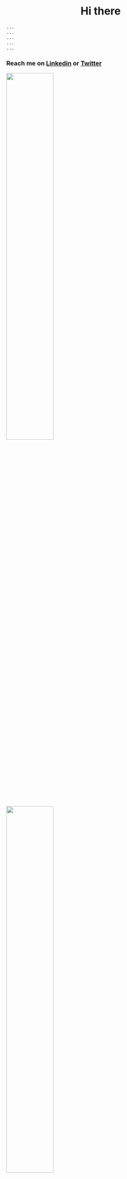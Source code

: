 <h1 align="center"> Hi there  </h1>

```
...
...
...
...
...
```

### Reach me on **[Linkedin](https://www.linkedin.com/in/nicolas-vycas-nery/)** or **[Twitter](https://twitter.com/NicolasVycas)**
<div>
<img 
    src="https://github-readme-stats.vercel.app/api/?username=tomast1337&count_private=true&theme=highcontrast&showicons=true&include_all_commits=true&hide_border=true"
    width="50%"
    align="left"
    >
<img
    src="https://github-readme-stats.vercel.app/api/top-langs/?username=tomast1337&layout=compact&theme=highcontrast&langs_count=10&hide_border=true"
    width="50%"
    align="left"
     >
</div>
    
<div>
<img align="right" width="50%" src="https://c.tenor.com/UF6qhmzeK70AAAAC/ahmed1122-ahmed1133.gif"/>
<img align="left" width="50%" src="https://c.tenor.com/e_pgwWeLPrYAAAAC/jesus-dancing.gif"/>


<img align="right" width="50%" src="https://c.tenor.com/yPTb4CQcumsAAAAC/xd-meme.gif"/>
<img align="left" width="50%" src="https://media.giphy.com/media/3o85xnRrpRBP5Acut2/giphy.gif"/>


<img align="right" width="50%" src="https://c.tenor.com/VpjodGNf61AAAAAi/gta-gta-turk.gif"/>
<img align="left" width="50%" src="https://c.tenor.com/MdkTAaFGhRUAAAAd/cat-standing.gif"/>


<img align="right" width="50%" src="https://i.imgur.com/yscmFqo.png"/>
<img align="left" width="50%" src="https://i.imgur.com/p3giqjw.jpg"/>


<img align="right" width="50%" src="https://c.tenor.com/lb5IqGp_7EMAAAAC/trollfacelmaaaao.gif"/>
<img align="left" width="50%" src="https://c.tenor.com/0OP24La-oXMAAAAC/devil-satan.gif"/>


<img align="right" width="50%" src="https://c.tenor.com/K9Ws6_YNdaAAAAAM/omg-reaper-skull-goth-cute-scythe-death-bashful-blushing.gif"/>
<img align="left" width="50%" src="https://i.imgur.com/bTfJC1c.jpg"/>


<img align="right" width="50%" src="https://c.tenor.com/vIo147-tQ1YAAAAC/gmod-spin.gif"/>
<img align="left" width="50%" src="https://c.tenor.com/_pZd2bab5LsAAAAi/rotating-rotation.gif"/>


<img align="right" width="50%" src="https://c.tenor.com/rLA7xiMQIRkAAAAd/xd-fani.gif"/>
<img align="left" width="50%" src="https://c.tenor.com/pw6BLCfVaUAAAAAd/yes-yes.gif"/>


<img align="right" width="50%" src="https://c.tenor.com/1KSuHi0XOIgAAAAi/xd.gif"/>
<img align="left" width="50%" src="https://c.tenor.com/oLLx6tsML04AAAAi/omori.gif"/>


<img align="right" width="50%" src="https://c.tenor.com/GKf2JmJTrv0AAAAC/javascript-hadouken.gif"/>
<img align="left" width="50%" src="https://i.imgur.com/KYE9Rci.jpg"/>


<img align="right" width="50%" src="https://c.tenor.com/dyjbZoINqZUAAAAC/cat-funny.gif"/>
<img align="left" width="50%" src="https://c.tenor.com/gI1CoSP-3R8AAAAd/front.gif"/>


<img align="right" width="50%" src="https://i.imgur.com/LEovpI5.jpg"/>
<img align="left" width="50%" src="https://c.tenor.com/3DZWdm65UnAAAAAC/portal2-infitinte-loop.gif"/>


<img align="right" width="50%" src="https://c.tenor.com/k6jQyDrKOQwAAAAC/laughing-crying.gif"/>
<img align="left" width="50%" src="https://c.tenor.com/l0muoY71-zQAAAAC/minion-but.gif"/>


<img align="right" width="50%" src="https://c.tenor.com/qb2bsVxmgXUAAAAC/100gecs-dylanbrady.gif"/>
<img align="left" width="50%" src="https://c.tenor.com/IznMFkvtfIQAAAAC/satisfactory-clapping.gif"/>


<img align="right" width="50%" src="https://c.tenor.com/2dnjY8P6eJQAAAAd/java-script-metal-gear-rising.gif"/>
<img align="left" width="50%" src="https://c.tenor.com/rWBq-Ydij4IAAAAC/spongebob-breath-in.gif"/>


<img align="right" width="50%" src="https://c.tenor.com/epTbXVRVM44AAAAC/floppa-bingus.gif"/>
<img align="left" width="50%" src="https://c.tenor.com/qXsgPu0UMHEAAAAC/xd-programming.gif"/>


<img align="right" width="50%" src="https://c.tenor.com/HFdN8j-IG_kAAAAC/vault-boy.gif"/>
<img align="left" width="50%" src="https://c.tenor.com/pvtLWG1BH6oAAAAC/dancing-skeleton-skeleton-dancing.gif"/>


<img align="right" width="50%" src="https://i.imgur.com/U2FXq7c.png"/>
<img align="left" width="50%" src="https://c.tenor.com/xBJeAnCdsFwAAAAC/getting-stronger.gif"/>


<img align="right" width="50%" src="https://c.tenor.com/6-m72eKu6Q8AAAAi/rayman-rayman-legends.gif"/>
<img align="left" width="50%" src="https://c.tenor.com/dUQDEo5YvpMAAAAi/sweetragers-dog.gif"/>


<img align="right" width="50%" src="https://c.tenor.com/5ovm9vk8nKAAAAAC/devil-satan.gif"/>
<img align="left" width="50%" src="https://c.tenor.com/57w9du3NrV0AAAAd/css-html.gif"/>


<img align="right" width="50%" src="https://c.tenor.com/fzl1j4NuPIwAAAAi/spinning-luigi.gif"/>
<img align="left" width="50%" src="https://media.giphy.com/media/La3G8N3tn4nzW/giphy.gif"/>


<img align="right" width="50%" src="https://c.tenor.com/uYP_Nkq8VPsAAAAd/coding-hello-world.gif"/>
<img align="left" width="50%" src="https://media.giphy.com/media/l41lNuGy4irk85vgc/giphy.gif"/>


<img align="right" width="50%" src="https://i.imgur.com/FstCWJw.jpg"/>
<img align="left" width="50%" src="https://i.imgur.com/VVxuJ7e.jpg"/>


<img align="right" width="50%" src="https://c.tenor.com/2PwOrrOtcUQAAAAd/satisfactory-this-could-be-us-but-you-playing.gif"/>
<img align="left" width="50%" src="https://c.tenor.com/TIoD6CzS1SQAAAAC/nvidia-nvidia-gif.gif"/>


<img align="right" width="50%" src="https://i.imgur.com/qojlhF0.jpg"/>
<img align="left" width="50%" src="https://i.imgur.com/grbJjOf.gif"/>


<img align="right" width="50%" src="https://c.tenor.com/zAiEJ_4t5Y4AAAAi/minecraft-steve.gif"/>
<img align="left" width="50%" src="https://media.giphy.com/media/NsvO06o6y29Hy/giphy.gif"/>


<img align="right" width="50%" src="https://c.tenor.com/6deljAemwSoAAAAC/java-script.gif"/>
<img align="left" width="50%" src="https://c.tenor.com/xNRhrryNHUQAAAAC/wall-headbang.gif"/>


<img align="right" width="50%" src="https://c.tenor.com/AHYlWi0X6iIAAAAC/goatmen-baphomet.gif"/>
<img align="left" width="50%" src="https://media.giphy.com/media/d09xZLj1wgWuQ/giphy.gif"/>


<img align="right" width="50%" src="https://i.imgur.com/bspc7ZX.jpg"/>
<img align="left" width="50%" src="https://c.tenor.com/kUQiovjlSu4AAAAi/eternal-mald.gif"/>


<img align="right" width="50%" src="https://c.tenor.com/5jx0ZD6U1ZIAAAAC/keyboard-computer.gif"/>
<img align="left" width="50%" src="https://c.tenor.com/GOmdYqT_dDoAAAAi/madden-school-modrew-gnu.gif"/>


<img align="right" width="50%" src="https://c.tenor.com/CYvlGxL0i2IAAAAC/sepples-cpp.gif"/>
<img align="left" width="50%" src="https://c.tenor.com/LwfnBuEFvkIAAAAd/death-grips-death-grips-is-online.gif"/>


<img align="right" width="50%" src="https://c.tenor.com/_DOBjnGspYAAAAAC/code-coding.gif"/>
<img align="left" width="50%" src="https://c.tenor.com/1QrXmTJBvT8AAAAd/linux-linux-meme.gif"/>


<img align="right" width="50%" src="https://c.tenor.com/eJZbFUQUMzEAAAAC/nosql-power-rangers.gif"/>
<img align="left" width="50%" src="https://media.giphy.com/media/SPM7wUAAPZBtA0YO3M/giphy.gif"/>


<img align="right" width="50%" src="https://i.imgur.com/l5WrNw8.png"/>
<img align="left" width="50%" src="https://c.tenor.com/MGyEsNOcVhoAAAAM/half-life-big-chungus.gif"/>


<img align="right" width="50%" src="https://c.tenor.com/MOQRoWd_fewAAAAS/bom-dia-birds.gif"/>
<img align="left" width="50%" src="https://i.imgur.com/wvcWo8L.jpg"/>


<img align="right" width="50%" src="https://i.imgur.com/etspvHA.jpg"/>
<img align="left" width="50%" src="https://c.tenor.com/BhrMDVB-MG8AAAAd/death-grips-mc-ride.gif"/>


<img align="right" width="50%" src="https://c.tenor.com/nmG1ZOuMsAUAAAAd/linux-meme.gif"/>
<img align="left" width="50%" src="https://c.tenor.com/PluWlPF6aikAAAAd/linux-kali-linux.gif"/>


<img align="right" width="50%" src="https://i.imgur.com/XGg0RDt.png"/>
<img align="left" width="50%" src="https://i.imgur.com/sUOHOuO.png"/>


<img align="right" width="50%" src="https://c.tenor.com/y1zZaS0KYDwAAAAM/rollercoaster-rollercoaster-tycoon.gif"/>
<img align="left" width="50%" src="https://c.tenor.com/ZDdqD2J3pCwAAAAC/devil-laughing.gif"/>


<img align="right" width="50%" src="https://i.imgur.com/znp5oCC.png"/>
<img align="left" width="50%" src="https://c.tenor.com/cmZfdpdMMu0AAAAC/bugsbunny-drag.gif"/>


<img align="right" width="50%" src="https://i.imgur.com/9o5SGFU.gif"/>
<img align="left" width="50%" src="https://c.tenor.com/yFJ7Qw8Tp9QAAAAC/kirby-human-face-meme.gif"/>


<img align="right" width="50%" src="https://i.imgur.com/GRnNrIz.jpg"/>
<img align="left" width="50%" src="https://c.tenor.com/xHErfSBH1hEAAAAi/spyro-the-dragon-purple-dragon.gif"/>


<img align="right" width="50%" src="https://c.tenor.com/E9gaDL7MZqcAAAAM/headshot-fps-doug.gif"/>
<img align="left" width="50%" src="https://media.giphy.com/media/gC7l2rYscSQ0w/giphy.gif"/>


<img align="right" width="50%" src="https://media.giphy.com/media/MobMVcp5cA7Ys/giphy.gif"/>
<img align="left" width="50%" src="https://c.tenor.com/-JTEXr3fGCQAAAAC/ballsy-basil.gif"/>


<img align="right" width="50%" src="https://media.giphy.com/media/sgVb9gX9DpYEo/giphy.gif"/>
<img align="left" width="50%" src="https://c.tenor.com/bm7DVcVp2m8AAAAi/tf2-team-fortress2.gif"/>


<img align="right" width="50%" src="https://c.tenor.com/rCPHjKVFtegAAAAC/13.gif"/>
<img align="left" width="50%" src="https://c.tenor.com/z1LDV6CuPmAAAAAi/cowpls.gif"/>


<img align="right" width="50%" src="https://c.tenor.com/2BE4nFmVwDIAAAAC/linux-linux-users.gif"/>
<img align="left" width="50%" src="https://c.tenor.com/Msoe1K-z3ncAAAAC/spongebob-squarepants-strong.gif"/>


<img align="right" width="50%" src="https://c.tenor.com/yhUkQ85oxDsAAAAd/cachorro-brasil.gif"/>
<img align="left" width="50%" src="https://i.imgur.com/4lSr33I.gif"/>


<img align="right" width="50%" src="https://c.tenor.com/0ZtQO2B3HxYAAAAC/flowers-emoji-flowers-for-you-emoji.gif"/>
<img align="left" width="50%" src="https://c.tenor.com/MCpa18pw6QcAAAAC/arch-linux-arch.gif"/>


<img align="right" width="50%" src="https://i.imgur.com/1nLyu7B.jpg"/>
<img align="left" width="50%" src="https://media.giphy.com/media/2SYpZ92iLQsF6QZl5u/giphy.gif"/>


<img align="right" width="50%" src="https://c.tenor.com/CtdmjqENwtcAAAAd/python-programming.gif"/>
<img align="left" width="50%" src="https://c.tenor.com/pY8mYFr1YUMAAAAC/skeleton.gif"/>


<img align="right" width="50%" src="https://i.imgur.com/1BuPHpv.jpg"/>
<img align="left" width="50%" src="https://c.tenor.com/nLSPDXcShSUAAAAd/bhop-bomb.gif"/>


<img align="right" width="50%" src="https://c.tenor.com/LnwhlzRVxMYAAAAC/wreck-it-ralph-glitch.gif"/>
<img align="left" width="50%" src="https://c.tenor.com/PCC19RJ1deYAAAAC/thumbs-up-nice.gif"/>


<img align="right" width="50%" src="https://media.giphy.com/media/hpQZfLj1eZIwB8BLCt/giphy-downsized-large.gif"/>
<img align="left" width="50%" src="https://c.tenor.com/hS4LxDvODwIAAAAi/awkward-flushed-awkward.gif"/>


<img align="right" width="50%" src="https://c.tenor.com/M25IBWmUp2gAAAAC/minecraft-cat.gif"/>
<img align="left" width="50%" src="https://c.tenor.com/30i367FNmmYAAAAi/gecs-100gecs.gif"/>


<img align="right" width="50%" src="https://c.tenor.com/5Wt_oov5eJYAAAAC/stallman-meme-extreme.gif"/>
<img align="left" width="50%" src="https://c.tenor.com/oFdmrLptnIcAAAAC/were-sorry-to-inform-you-that-big-chungus-has-passed-away-troll-face.gif"/>


<img align="right" width="50%" src="https://c.tenor.com/CERtaLqUv54AAAAC/going-postal-postal-dude.gif"/>
<img align="left" width="50%" src="https://media.giphy.com/media/l2JJDSSj0SA1OYP4s/giphy.gif"/>


<img align="right" width="50%" src="https://i.imgur.com/OwefV3G.png"/>
<img align="left" width="50%" src="https://i.imgur.com/K2Riz9n.png"/>


<img align="right" width="50%" src="https://c.tenor.com/rr-rMUcq7T8AAAAS/666.gif"/>
<img align="left" width="50%" src="https://c.tenor.com/pc8nVQsN58oAAAAC/courage-the-cowardly-dog-cartoon.gif"/>


<img align="right" width="50%" src="https://i.imgur.com/awmFCwt.png"/>
<img align="left" width="50%" src="https://media.giphy.com/media/ROBoS4oSo2Fnq/giphy.gif"/>


<img align="right" width="50%" src="https://i.imgur.com/d5qfedK.jpg"/>
<img align="left" width="50%" src="https://c.tenor.com/soWJduUFlq8AAAAd/back-end-sushi.gif"/>


<img align="right" width="50%" src="https://c.tenor.com/PMFLSzUKY30AAAAd/merge-merge-conflict.gif"/>
<img align="left" width="50%" src="https://c.tenor.com/_3z8tJh5XpQAAAAd/factorio-we-do-a-little.gif"/>


<img align="right" width="50%" src="https://i.imgur.com/VwcocJi.jpg"/>
<img align="left" width="50%" src="https://i.imgur.com/NZkUrwF.gif"/>


<img align="right" width="50%" src="https://c.tenor.com/_6_KkSyJqsEAAAAC/lenny-face-spongebob-spongebob.gif"/>
<img align="left" width="50%" src="https://i.imgur.com/yAZZnN6.jpg"/>


<img align="right" width="50%" src="https://c.tenor.com/1VQ5E2erdEcAAAAd/death-grips.gif"/>
<img align="left" width="50%" src="https://c.tenor.com/0pg9Xfw36SMAAAAi/quake-quake-guy.gif"/>


<img align="right" width="50%" src="https://c.tenor.com/mCiM7CmGGI4AAAAC/naruto.gif"/>
<img align="left" width="50%" src="https://i.imgur.com/BuYYZJ0.png"/>


<img align="right" width="50%" src="https://i.imgur.com/YPGn1E6.jpg"/>
<img align="left" width="50%" src="https://c.tenor.com/5D_XxFIPmoMAAAAC/forest-gump.gif"/>


<img align="right" width="50%" src="https://c.tenor.com/yxDT5zI4ya4AAAAd/goatbigman.gif"/>
<img align="left" width="50%" src="https://c.tenor.com/P-brVOL7poAAAAAM/ours-communism.gif"/>


<img align="right" width="50%" src="https://i.imgur.com/kdmDBMb.png"/>
<img align="left" width="50%" src="https://c.tenor.com/e_cOg0wWyQUAAAAd/cat-finger.gif"/>


<img align="right" width="50%" src="https://c.tenor.com/z3Vqx6hmE5QAAAAC/whale-docker.gif"/>
<img align="left" width="50%" src="https://c.tenor.com/Qv7QutLH8oUAAAAC/richard-stallman-stallman.gif"/>


<img align="right" width="50%" src="https://i.imgur.com/SFLtAvE.gif"/>
<img align="left" width="50%" src="https://c.tenor.com/6_-TOVInJfgAAAAi/passaros.gif"/>


<img align="right" width="50%" src="https://c.tenor.com/PMRtwyuL-5oAAAAC/donald-duck-actual-ducks.gif"/>
<img align="left" width="50%" src="https://i.imgur.com/GbgUe5Q.jpg"/>


<img align="right" width="50%" src="https://c.tenor.com/y5VpUxyw6fwAAAAd/amd-intel.gif"/>
<img align="left" width="50%" src="https://c.tenor.com/SSmsC4MNKcgAAAAC/cities-skylines-our-love.gif"/>


<img align="right" width="50%" src="https://c.tenor.com/y4rAcGcOM28AAAAC/caveira-skeleton.gif"/>
<img align="left" width="50%" src="https://i.imgur.com/dyF96n3.jpg"/>


<img align="right" width="50%" src="https://c.tenor.com/bQCHJwgCNuMAAAAS/kitten-cat.gif"/>
<img align="left" width="50%" src="https://c.tenor.com/3XjjKTKwxFIAAAAC/trollface-real-trollface.gif"/>


<img align="right" width="50%" src="https://i.imgur.com/BpgvYew.jpg"/>
<img align="left" width="50%" src="https://c.tenor.com/GL-vkS_koLUAAAAi/emotiguy.gif"/>


<img align="right" width="50%" src="https://i.imgur.com/LuvZ2if.gif"/>
<img align="left" width="50%" src="https://c.tenor.com/Oc72kk6SFJIAAAAC/devil-smile.gif"/>


<img align="right" width="50%" src="https://c.tenor.com/idtpbzibaTQAAAAC/we-do-a-little-trolling.gif"/>
<img align="left" width="50%" src="https://i.imgur.com/Him0btA.png"/>


<img align="right" width="50%" src="https://c.tenor.com/66Kj3lvklXsAAAAC/minecraft-zombie.gif"/>
<img align="left" width="50%" src="https://c.tenor.com/wzg6hjn71uMAAAAC/meh-monday.gif"/>


<img align="right" width="50%" src="https://media.giphy.com/media/3o85xA8EitYjGGbn3y/giphy.gif"/>
<img align="left" width="50%" src="https://c.tenor.com/KVdhdYLxRBsAAAAd/nikocado.gif"/>


<img align="right" width="50%" src="https://c.tenor.com/wz24kdz6aU8AAAAC/bateman-patrick-bateman.gif"/>
<img align="left" width="50%" src="https://media.giphy.com/media/kWhqJLsGxwtLQI6nFG/giphy.gif"/>


<img align="right" width="50%" src="https://c.tenor.com/t93Hv4Qp7WcAAAAC/skeleton.gif"/>
<img align="left" width="50%" src="https://c.tenor.com/t-dTnCU-wDwAAAAC/death-grips.gif"/>


<img align="right" width="50%" src="https://i.imgur.com/4qe8X6z.jpg"/>
<img align="left" width="50%" src="https://i.imgur.com/tISwuoK.jpg"/>


<img align="right" width="50%" src="https://c.tenor.com/j348QScVAGIAAAAC/martinez-ctrlc-ctrlv-save-the-pesh.gif"/>
<img align="left" width="50%" src="https://c.tenor.com/lD4ehjqMEmcAAAAi/polarbear-bear.gif"/>


<img align="right" width="50%" src="https://media.giphy.com/media/3o6vXQIj1UkV8FZ7VK/giphy-downsized-large.gif"/>
<img align="left" width="50%" src="https://c.tenor.com/iU55dlYdq5kAAAAd/linux-you-proprietary-bitch.gif"/>


<img align="right" width="50%" src="https://c.tenor.com/jrfWyukiPgQAAAAd/ear-loop.gif"/>
<img align="left" width="50%" src="https://c.tenor.com/rh87gPA5SfUAAAAd/kotlin-java.gif"/>


<img align="right" width="50%" src="https://c.tenor.com/oB3o62J9hjkAAAAC/dancing-ferris.gif"/>
<img align="left" width="50%" src="https://media.giphy.com/media/hU8zl0Je75fvOeq2rS/giphy-downsized-large.gif"/>


<img align="right" width="50%" src="https://media.giphy.com/media/PDHMkTp8dbV9onH1Ck/giphy.gif"/>
<img align="left" width="50%" src="https://c.tenor.com/fq1xRfSshYgAAAAi/alex.gif"/>


<img align="right" width="50%" src="https://c.tenor.com/oPYSDKdi8rsAAAAd/corrupt-datamosh.gif"/>
<img align="left" width="50%" src="https://c.tenor.com/fGhQ_tsP2uEAAAAd/giga-chad.gif"/>


<img align="right" width="50%" src="https://media.giphy.com/media/5wWf7GKTWtUS6uvkf2U/giphy.gif"/>
<img align="left" width="50%" src="https://c.tenor.com/KA4Tw6eBoFQAAAAd/vinesauce-meat-worm-earthworm-squish.gif"/>


<img align="right" width="50%" src="https://media.giphy.com/media/l41lMJNpo5w5bEf1S/giphy.gif"/>
<img align="left" width="50%" src="https://c.tenor.com/ZF5oNy1O0EsAAAAC/ok-nice.gif"/>


<img align="right" width="50%" src="https://c.tenor.com/K5_CXjOpAmIAAAAC/good-morning.gif"/>
<img align="left" width="50%" src="https://c.tenor.com/JMBuILj3etEAAAAC/black-magic-to-get-love-back.gif"/>


<img align="right" width="50%" src="https://c.tenor.com/8TSP6yGNshcAAAAM/emo.gif"/>
<img align="left" width="50%" src="https://c.tenor.com/2ofdqXF5UDwAAAAd/dance-tankman-trolling.gif"/>


<img align="right" width="50%" src="https://c.tenor.com/eUOiCZiskd8AAAAC/monkey-spinning-holding-hands.gif"/>
<img align="left" width="50%" src="https://c.tenor.com/kJm3ZmATrkwAAAAC/floppasit-floppa.gif"/>


<img align="right" width="50%" src="https://media.giphy.com/media/C2TaGZ121zllu/giphy.gif"/>
<img align="left" width="50%" src="https://c.tenor.com/yKeLDySt2FsAAAAC/minion-woohoo.gif"/>


<img align="right" width="50%" src="https://i.imgur.com/4T9Ns1h.jpg"/>
<img align="left" width="50%" src="https://c.tenor.com/GEP7e6U2uqgAAAAC/spongebob-happy.gif"/>


<img align="right" width="50%" src="https://c.tenor.com/_nhL5haCPswAAAAi/spyro-the-dragon-purple-dragon.gif"/>
<img align="left" width="50%" src="https://i.imgur.com/uRLsPxb.jpg"/>


<img align="right" width="50%" src="https://c.tenor.com/pPvZWI7oH-AAAAAC/ring-around-the-satan-powe-puff-girl.gif"/>
<img align="left" width="50%" src="https://c.tenor.com/1ShMjdu3NkcAAAAd/bfur-bhop.gif"/>


<img align="right" width="50%" src="https://c.tenor.com/ihqN6a3iiYEAAAAd/pikachu-shocked-face-stunned.gif"/>
<img align="left" width="50%" src="https://c.tenor.com/bjRu-zpj6XYAAAAC/money-donald-duck.gif"/>


<img align="right" width="50%" src="https://c.tenor.com/nYlL2gmHSbkAAAAC/penguins-of-madagascar-rico.gif"/>
<img align="left" width="50%" src="https://c.tenor.com/GBdIH5sL4XQAAAAC/the-rock-rock.gif"/>


<img align="right" width="50%" src="https://c.tenor.com/Ff0VRngr3tgAAAAC/spongebob-nickelodeon.gif"/>
<img align="left" width="50%" src="https://c.tenor.com/SVJss_X_23MAAAAd/send-help-factorio.gif"/>


<img align="right" width="50%" src="https://c.tenor.com/gHkiJ_tN3J4AAAAj/creepy-smile-creeper-minecraft.gif"/>
<img align="left" width="50%" src="https://c.tenor.com/95uggvidCdQAAAAi/erenlover.gif"/>


<img align="right" width="50%" src="https://i.imgur.com/ZxDMqEy.jpg"/>
<img align="left" width="50%" src="https://i.imgur.com/CpIw7a5.jpg"/>


<img align="right" width="50%" src="https://c.tenor.com/AMtZzTuaZJIAAAAC/phoon-csgo.gif"/>
<img align="left" width="50%" src="https://c.tenor.com/nXBfDiPCZ0EAAAAC/glitch-cosby.gif"/>


<img align="right" width="50%" src="https://c.tenor.com/nkFBGKSoTf0AAAAi/lego-lego-star-wars.gif"/>
<img align="left" width="50%" src="https://c.tenor.com/isd5gkkjbzQAAAAC/pollo-de-minecraft.gif"/>


<img align="right" width="50%" src="https://media.giphy.com/media/tN7Hd0Ih0QBG0/giphy.gif"/>
<img align="left" width="50%" src="https://c.tenor.com/Dre7KvcBj-wAAAAC/skull.gif"/>


<img align="right" width="50%" src="https://i.imgur.com/SydibcP.png"/>
<img align="left" width="50%" src="https://c.tenor.com/atXWS_4DvH4AAAAd/cats-fat.gif"/>


<img align="right" width="50%" src="https://c.tenor.com/xXhFF7JrduMAAAAd/terraria-pigs.gif"/>
<img align="left" width="50%" src="https://c.tenor.com/j6_6aCVEztQAAAAi/skeletons-two-dancing-skeletons.gif"/>


<img align="right" width="50%" src="https://c.tenor.com/ASPoZ-hJLNQAAAAd/caracal-big.gif"/>
<img align="left" width="50%" src="https://c.tenor.com/qgcd6QFvyYgAAAAC/quake-quake-champions.gif"/>


<img align="right" width="50%" src="https://c.tenor.com/9Xzbb_QFk_EAAAAC/russia-yummy.gif"/>
<img align="left" width="50%" src="https://i.imgur.com/ufFm87O.png"/>


<img align="right" width="50%" src="https://i.imgur.com/hjhXTLw.gif"/>
<img align="left" width="50%" src="https://c.tenor.com/oDIYSicEmpEAAAAC/triggered.gif"/>


<img align="right" width="50%" src="https://c.tenor.com/qN0wGnkjFPMAAAAC/halflife-dance.gif"/>
<img align="left" width="50%" src="https://c.tenor.com/fiarhIxtD74AAAAd/postal-petition.gif"/>


<img align="right" width="50%" src="https://c.tenor.com/QcrcBpXx3qYAAAAC/boy-kid.gif"/>
<img align="left" width="50%" src="https://c.tenor.com/Phv4uQit9xUAAAAC/get-real-counter-strike.gif"/>


<img align="right" width="50%" src="https://i.imgur.com/W8cZCVs.gif"/>
<img align="left" width="50%" src="https://c.tenor.com/Jz4gS-SqE-oAAAAd/roller-coaster-tycoon-rct.gif"/>


<img align="right" width="50%" src="https://c.tenor.com/2x6aLHHOUGcAAAAC/programming-windows-forms.gif"/>
<img align="left" width="50%" src="https://i.imgur.com/GUg7txz.png"/>


<img align="right" width="50%" src="https://media.giphy.com/media/5l5iFmq52kwXK0FJQ9/giphy.gif"/>
<img align="left" width="50%" src="https://c.tenor.com/GbriZCzgyOMAAAAC/small-floppa-big-floppa.gif"/>


<img align="right" width="50%" src="https://media.giphy.com/media/TiW6SYEYSTdvy/giphy.gif"/>
<img align="left" width="50%" src="https://c.tenor.com/ArcUJOx5ciUAAAAd/ok-and-ok-and-meme.gif"/>


<img align="right" width="50%" src="https://i.imgur.com/CjLecqy.gif"/>
<img align="left" width="50%" src="https://i.imgur.com/dlZC7wz.jpg"/>


<img align="right" width="50%" src="https://c.tenor.com/0-iYZUWms_8AAAAC/minecraft-ghast.gif"/>
<img align="left" width="50%" src="https://c.tenor.com/XvnMlKTL8gcAAAAi/tf2-team-fortress2.gif"/>


<img align="right" width="50%" src="https://c.tenor.com/PNQ0s0TQAaIAAAAd/black-mesa-military.gif"/>
<img align="left" width="50%" src="https://c.tenor.com/t8f7oXKWQucAAAAC/emobob-sponegbob.gif"/>


<img align="right" width="50%" src="https://c.tenor.com/zR7DSqJTks0AAAAi/linux-tux.gif"/>
<img align="left" width="50%" src="https://i.imgur.com/ok5xaxY.gif"/>


<img align="right" width="50%" src="https://c.tenor.com/k8kVwAg9XMkAAAAC/we-feelin-that-grips-vibe-p0rt3r.gif"/>
<img align="left" width="50%" src="https://c.tenor.com/5o6lrOgkclgAAAAd/stranger-cat-stranger-things.gif"/>


<img align="right" width="50%" src="https://c.tenor.com/QPH1n5tNvrYAAAAC/thumbs-up-wwe.gif"/>
<img align="left" width="50%" src="https://c.tenor.com/4IXEInpfbXoAAAAi/minecraft-loggers.gif"/>


<img align="right" width="50%" src="https://c.tenor.com/86DpCwa6zjgAAAAi/yay.gif"/>
<img align="left" width="50%" src="https://i.imgur.com/tn2Eo0X.jpg"/>


<img align="right" width="50%" src="https://c.tenor.com/3iFiGqYEtvMAAAAd/git-code.gif"/>
<img align="left" width="50%" src="https://i.imgur.com/ZZz52xO.png"/>


<img align="right" width="50%" src="https://media.giphy.com/media/j0eCtu80OEzbIft6C6/giphy-downsized-large.gif"/>
<img align="left" width="50%" src="https://c.tenor.com/4FfgAjZ8XWkAAAAi/hailey-hailey-munguia.gif"/>


<img align="right" width="50%" src="https://i.imgur.com/aZrZBvb.png"/>
<img align="left" width="50%" src="https://c.tenor.com/NYrgLNGuy7YAAAAC/the-c-programming-language-uncle-dane.gif"/>


<img align="right" width="50%" src="https://c.tenor.com/uLsTFuk_GUAAAAAd/zombie-pollo.gif"/>
<img align="left" width="50%" src="https://c.tenor.com/Kqh--cqlUK4AAAAd/wave-waving.gif"/>


<img align="right" width="50%" src="https://c.tenor.com/fdkOGtKlgngAAAAM/intel-dead-inside.gif"/>
<img align="left" width="50%" src="https://c.tenor.com/Hhf0rlngqqsAAAAd/pain.gif"/>


<img align="right" width="50%" src="https://c.tenor.com/OQYGwEOu4pkAAAAC/titanfall.gif"/>
<img align="left" width="50%" src="https://i.imgur.com/8dDOih2.gif"/>


<img align="right" width="50%" src="https://c.tenor.com/az6DJhwwMPcAAAAM/kids-next-door-knd.gif"/>
<img align="left" width="50%" src="https://c.tenor.com/y2JXkY1pXkwAAAAd/cat-computer.gif"/>


<img align="right" width="50%" src="https://c.tenor.com/k6bT1Gfoq4YAAAAC/crazy-christmas.gif"/>
<img align="left" width="50%" src="https://c.tenor.com/bM7Vh7ukdgQAAAAd/haytham-floppa-floppa-haytham.gif"/>


<img align="right" width="50%" src="https://i.imgur.com/YIbySsD.jpg"/>
<img align="left" width="50%" src="https://i.imgur.com/pArBTFv.jpg"/>


<img align="right" width="50%" src="https://c.tenor.com/6plWJaG3IDUAAAAd/we-do-a-little-trolling.gif"/>
<img align="left" width="50%" src="https://c.tenor.com/3IYHLSvjU94AAAAd/spinfish.gif"/>


<img align="right" width="50%" src="https://c.tenor.com/ihEIlToAUZYAAAAd/linux-chad.gif"/>
<img align="left" width="50%" src="https://c.tenor.com/MNMJnrnl3SUAAAAd/black-mesa-rocket-jump.gif"/>


<img align="right" width="50%" src="https://c.tenor.com/NB00MkCyxAUAAAAi/meme-shaggy.gif"/>
<img align="left" width="50%" src="https://c.tenor.com/wzx-__J8hr4AAAAi/minecraft-arara.gif"/>


<img align="right" width="50%" src="https://c.tenor.com/uja3GYK7zGoAAAAC/grimadveturesofbillyandmandy-destroyusall.gif"/>
<img align="left" width="50%" src="https://c.tenor.com/lOOrRXcfdz4AAAAC/games-half-life.gif"/>


<img align="right" width="50%" src="https://c.tenor.com/IVCnKbtTeRQAAAAC/programming-computer.gif"/>
<img align="left" width="50%" src="https://c.tenor.com/41I-iMyClCgAAAAd/programmer-programming.gif"/>


<img align="right" width="50%" src="https://c.tenor.com/5lOwdfx7pDcAAAAS/halflife-dance.gif"/>
<img align="left" width="50%" src="https://media.giphy.com/media/l0JMrPWRQkTeg3jjO/giphy.gif"/>


<img align="right" width="50%" src="https://c.tenor.com/-cPvuijbvekAAAAC/you-monster-portal.gif"/>
<img align="left" width="50%" src="https://media.giphy.com/media/RbaIbvRHON9kc/giphy.gif"/>


<img align="right" width="50%" src="https://media.giphy.com/media/l6JPvw93tlqI7xRPYC/giphy-downsized-large.gif"/>
<img align="left" width="50%" src="https://c.tenor.com/gTg8ZSZMR6YAAAAC/scaler-create-impact.gif"/>


<img align="right" width="50%" src="https://i.imgur.com/9w71p2i.png"/>
<img align="left" width="50%" src="https://c.tenor.com/BhUM-bbBrUkAAAAC/skype-cool.gif"/>


<img align="right" width="50%" src="https://media.giphy.com/media/SX113p6nq1MthjwsSJ/giphy-downsized-large.gif"/>
<img align="left" width="50%" src="https://i.imgur.com/hWdZ1k4.jpg"/>


<img align="right" width="50%" src="https://c.tenor.com/Gr6yNiiReD8AAAAd/quake-grunt.gif"/>
<img align="left" width="50%" src="https://i.imgur.com/PzphveT.gif"/>


<img align="right" width="50%" src="https://c.tenor.com/azZCJ2YpsGgAAAAi/programming.gif"/>
<img align="left" width="50%" src="https://c.tenor.com/NN9_wWaCxx8AAAAi/mysql.gif"/>


<img align="right" width="50%" src="https://c.tenor.com/RFmgfvXWOsAAAAAd/floppa-big-floppa.gif"/>
<img align="left" width="50%" src="https://media.giphy.com/media/xm2lRjZ2WMvN6/giphy.gif"/>


<img align="right" width="50%" src="https://c.tenor.com/1DZ525bh7u4AAAAd/ashswag-ashswagg.gif"/>
<img align="left" width="50%" src="https://c.tenor.com/zgH4IzQ3tU4AAAAC/ahmed1122-ahmed1133.gif"/>


<img align="right" width="50%" src="https://c.tenor.com/3VSWB_GIkqwAAAAd/wololo-age-of-empires.gif"/>
<img align="left" width="50%" src="https://c.tenor.com/Vk3eHZgEG_YAAAAd/wizard-magic.gif"/>


<img align="right" width="50%" src="https://c.tenor.com/TFgQFz50U1IAAAAi/pikachu-minecraft.gif"/>
<img align="left" width="50%" src="https://c.tenor.com/oe4StDDhhlEAAAAd/fucking-werewolf-asso-band.gif"/>


<img align="right" width="50%" src="https://c.tenor.com/S7trhxQFHLAAAAAC/hi-penguin-starbound.gif"/>
<img align="left" width="50%" src="https://i.imgur.com/W4PLb0U.jpg"/>


<img align="right" width="50%" src="https://c.tenor.com/wP9svZId2dcAAAAC/csgo-lmao.gif"/>
<img align="left" width="50%" src="https://c.tenor.com/N9p6m411EBkAAAAd/lol-sus.gif"/>


<img align="right" width="50%" src="https://c.tenor.com/ZmeOX7hgUfUAAAAd/reactjs-nextjs.gif"/>
<img align="left" width="50%" src="https://c.tenor.com/9RCIDZjkhBsAAAAC/hamster-meme.gif"/>


<img align="right" width="50%" src="https://c.tenor.com/n6KkQ8NdSCEAAAAC/the-grim.gif"/>
<img align="left" width="50%" src="https://i.imgur.com/dwQ9T0w.gif"/>


<img align="right" width="50%" src="https://c.tenor.com/_7r8RXryt3QAAAAC/python-powered.gif"/>
<img align="left" width="50%" src="https://c.tenor.com/r2imKc62Y80AAAAd/crystal-castles-bobux.gif"/>


<img align="right" width="50%" src="https://c.tenor.com/de0bZ3D7n3kAAAAC/glitch-cuddle.gif"/>
<img align="left" width="50%" src="https://media2.giphy.com/media/JIX9t2j0ZTN9S/giphy.gif"/>


<img align="right" width="50%" src="https://i.imgur.com/oVSdZ4E.gif"/>
<img align="left" width="50%" src="https://c.tenor.com/EWRvErYGzPUAAAAC/bugs-bunny-looney-tunes.gif"/>


<img align="right" width="50%" src="https://media4.giphy.com/media/4N5ddOOJJ7gtKTgNac/giphy.gif"/>
<img align="left" width="50%" src="https://c.tenor.com/ocD-vm1ckMEAAAAi/balls-tesi-emoji-fortnite-among-us.gif"/>


<img align="right" width="50%" src="https://c.tenor.com/GEqe9OoB2skAAAAC/rtx-gpu.gif"/>
<img align="left" width="50%" src="https://c.tenor.com/YM74HxjzuJwAAAAC/spongebob-cry.gif"/>


<img align="right" width="50%" src="https://c.tenor.com/j3kC6Ko96NwAAAAC/converted-alarm.gif"/>
<img align="left" width="50%" src="https://c.tenor.com/cARXPXUPT0EAAAAM/666-satan.gif"/>


<img align="right" width="50%" src="https://c.tenor.com/HXBMXYbjF6QAAAAd/wizard-magic.gif"/>
<img align="left" width="50%" src="https://c.tenor.com/KTzB7c89AxUAAAAi/the-sims-plumbob.gif"/>


<img align="right" width="50%" src="https://c.tenor.com/ITctI_ZpHIoAAAAd/brain-linux.gif"/>
<img align="left" width="50%" src="https://c.tenor.com/-CfhczC_cREAAAAC/angai313-spongebob-sad.gif"/>


<img align="right" width="50%" src="https://c.tenor.com/vKctrvaXe74AAAAd/comunism.gif"/>
<img align="left" width="50%" src="https://media.giphy.com/media/TNYfrTslqLuqQ/giphy.gif"/>


<img align="right" width="50%" src="https://c.tenor.com/ITHyzi083PMAAAAC/ahmed1122-ahmed1133.gif"/>
<img align="left" width="50%" src="https://i.imgur.com/vFcI74T.jpg"/>


<img align="right" width="50%" src="https://c.tenor.com/loy6Mujys4QAAAAi/jesus-loves-you-love.gif"/>
<img align="left" width="50%" src="https://c.tenor.com/SR5EYRIl3qwAAAAC/turtle-spinning.gif"/>
</div>
